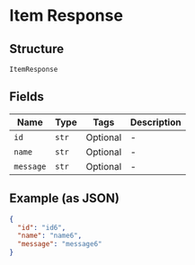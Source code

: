 
# Item Response

## Structure

`ItemResponse`

## Fields

| Name | Type | Tags | Description |
|  --- | --- | --- | --- |
| `id` | `str` | Optional | - |
| `name` | `str` | Optional | - |
| `message` | `str` | Optional | - |

## Example (as JSON)

```json
{
  "id": "id6",
  "name": "name6",
  "message": "message6"
}
```

